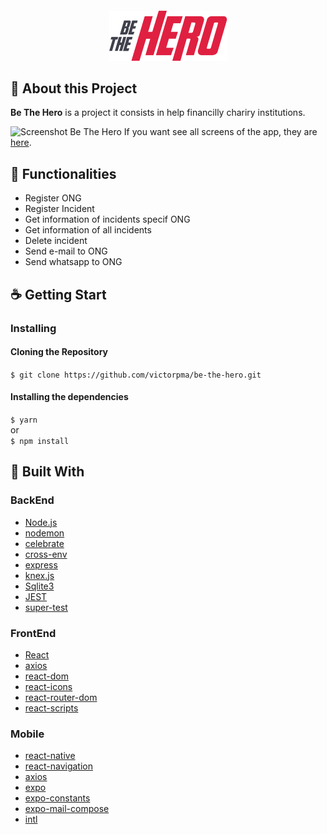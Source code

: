 <h4 align="center">
  <img class="text-center" src="/mobile/src/assets/logo@2x.png"/>
</h4>

## 🦸‍ About this Project
**Be The Hero** is a project it consists in help financilly chariry institutions.

![Screenshot Be The Hero](https://drive.google.com/open?id=1jhl6QhEuZOKabdxectHM1Q5WC7L5Pslx)
If you want see all screens of the app, they are [here](https://drive.google.com/drive/folders/1DCqbH0Zkeik-FfV4yhFR3LMHtdhhU6SO).

## :muscle: Functionalities
* Register ONG
* Register Incident
* Get information of incidents specif ONG
* Get information of all incidents
* Delete incident
* Send e-mail to ONG
* Send whatsapp to ONG

## :coffee: Getting Start

### Installing
#### Cloning the Repository
```$ git clone https://github.com/victorpma/be-the-hero.git```

#### Installing the dependencies

```$ yarn```
<br>or<br>
```$ npm install```

## :rocket: Built With

### BackEnd
- [Node.js](https://nodejs.org/en/)
- [nodemon](https://www.npmjs.com/package/nodemon)
- [celebrate](https://www.npmjs.com/package/celebrate)
- [cross-env](https://www.npmjs.com/package/cross-env)
- [express](https://www.npmjs.com/package/express)
- [knex.js](http://knexjs.org/)
- [Sqlite3](https://www.sqlite.org/index.html)
- [JEST](https://jestjs.io/pt-BR/)
- [super-test](https://www.npmjs.com/package/supertest)

### FrontEnd
- [React](https://pt-br.reactjs.org/)
- [axios](https://www.npmjs.com/package/axios)
- [react-dom](https://www.npmjs.com/package/react-dom)
- [react-icons](https://www.npmjs.com/package/react-icons)
- [react-router-dom](https://www.npmjs.com/package/react-router-dom)
- [react-scripts](https://www.npmjs.com/package/react-scripts)

### Mobile
- [react-native](https://reactnative.dev/)
- [react-navigation](https://reactnavigation.org/)
- [axios](https://www.npmjs.com/package/axios)
- [expo](https://expo.io/)
- [expo-constants](https://docs.expo.io/versions/latest/sdk/constants/)
- [expo-mail-compose](https://docs.expo.io/versions/latest/sdk/mail-composer/)
- [intl](https://www.npmjs.com/package/react-native-intl)
